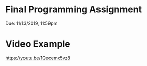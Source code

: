 # Final Programming Assignment
Due: 11/13/2019, 11:59pm

# Video Example 

https://youtu.be/1Qecemx5vz8
